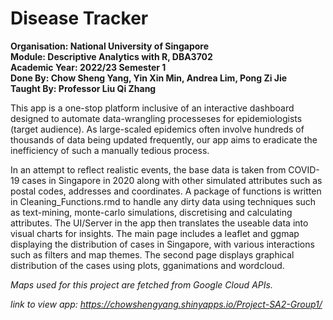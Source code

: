 # Disease Tracker
**Organisation: National University of Singapore**  
**Module: Descriptive Analytics with R, DBA3702**  
**Academic Year: 2022/23 Semester 1**  
**Done By: Chow Sheng Yang, Yin Xin Min, Andrea Lim, Pong Zi Jie**  
**Taught By: Professor Liu Qi Zhang**  

This app is a one-stop platform inclusive of an interactive dashboard designed to automate data-wrangling processeses for epidemiologists (target audience). As large-scaled epidemics often involve hundreds of thousands of data being updated frequently, our app aims to eradicate the inefficiency of such a manually tedious process.

In an attempt to reflect realistic events, the base data is taken from COVID-19 cases in Singapore in 2020 along with other simulated attributes such as postal codes, addresses and coordinates. A package of functions is written in Cleaning_Functions.rmd to handle any dirty data using techniques such as text-mining, monte-carlo simulations, discretising and calculating attributes. The UI/Server in the app then translates the useable data into visual charts for insights. The main page includes a leaflet and ggmap displaying the distribution of cases in Singapore, with various interactions such as filters and map themes. The second page displays graphical distribution of the cases using plots, gganimations and wordcloud. 

_Maps used for this project are fetched from Google Cloud APIs._

_link to view app: https://chowshengyang.shinyapps.io/Project-SA2-Group1/_
